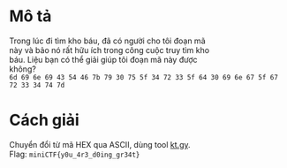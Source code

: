 # Mô tả
Trong lúc đi tìm kho báu, đã có người cho tôi đoạn mã<br>
này và bảo nó rất hữu ích trong công cuộc truy tìm kho<br>
báu. Liệu bạn có thể giải giúp tôi đoạn mã này được<br>
không?<br>
```6d 69 6e 69 43 54 46 7b 79 30 75 5f 34 72 33 5f 64 30 69 6e 67 5f 67 72 33 34 74 7d```
# Cách giải
Chuyển đổi từ mã HEX qua ASCII, dùng tool [kt.gy](kt.gy).<br>
Flag: ```miniCTF{y0u_4r3_d0ing_gr34t}```
